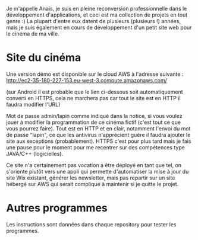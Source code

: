 Je m'appelle Anaïs, je suis en pleine reconversion professionnelle dans le développement d'applications, et ceci est ma collection de projets en tout genre :)
La plupart d'entre eux datent de plusieurs (plusieurs !) années, mais je suis également en cours de développement d'un petit site web pour le cinéma de ma ville.

# Site du cinéma

Une version démo est disponible sur le cloud AWS à l'adresse suivante :
http://ec2-35-180-227-153.eu-west-3.compute.amazonaws.com/

(sur Android il est probable que le lien ci-dessous soit automatiquement converti en HTTPS, cela ne marchera pas car tout le site est en HTTP il faudra modifier l'URL)

Mot de passe admin/lapin comme indiqué dans la notice, si vous voulez jouer à modifier la programmation de ce cinéma fictif (c'est tout ce que vous pourrez faire).
Tout est en HTTP et en clair, notamment l'envoi du mot de passe "lapin", ce que les antivirus n'apprécient guère il faudra ajouter le site aux exceptions (probablement).
HTTPS c'est pour plus tard mais je fais une pause pour le moment pour me recentrer sur des compétences type JAVA/C++ (logicielles).

Ce site n'a certainement pas vocation a être déployé en tant que tel, on s'oriente plutôt vers une appli qui permette d'automatiser la mise à jour du site Wix existant, générer les newsletter, mais pas repartir sur un site hébergé sur AWS qui serait compliqué à maintenir si je quitte le projet.

# Autres programmes

Les instructions sont données dans chaque repository pour tester les programmes.

<!---
siana-blue/siana-blue is a ✨ special ✨ repository because its `README.md` (this file) appears on your GitHub profile.
You can click the Preview link to take a look at your changes.
--->
